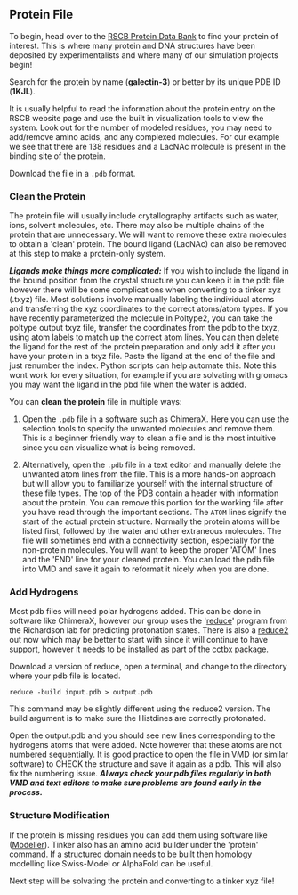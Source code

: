  ## Protein File
To begin, head over to the [RSCB Protein Data Bank](https://www.rcsb.org) to find your protein of interest. This is where many protein and DNA structures have been deposited by experimentalists and where many of our simulation projects begin! 

Search for the protein by name (**galectin-3**) or better by its unique PDB ID (**1KJL**). 

It is usually helpful to read the information about the protein entry on the RSCB website page and use the built in visualization tools to view the system. Look out for the number of modeled residues, you may need to add/remove amino acids, and any complexed molecules. For our example we see that there are 138 residues and a LacNAc molecule is present in the binding site of the protein. 

Download the file in a `.pdb` format. 

### Clean the Protein
The protein file will usually include crytallography artifacts such as water, ions, solvent molecules, etc. There may also be multiple chains of the protein that are unnecessary. We will want to remove these extra molecules to obtain a 'clean' protein. The bound ligand (LacNAc) can also be removed at this step to make a protein-only system. 

***Ligands make things more complicated:*** If you wish to include the ligand in the bound position from the crystal structure you can keep it in the pdb file however there will be some complications when converting to a tinker xyz (.txyz) file. Most solutions involve manually labeling the individual atoms and transferring the xyz coordinates to the correct atoms/atom types. If you have recently parameterized the molecule in Poltype2, you can take the poltype output txyz file, transfer the coordinates from the pdb to the txyz, using atom labels to match up the correct atom lines. You can then delete the ligand for the rest of the protein preparation and only add it after you have your protein in a txyz file. Paste the ligand at the end of the file and just renumber the index. Python scripts can help automate this. Note this wont work for every situation, for example if you are solvating with gromacs you may want the ligand in the pbd file when the water is added. 

You can **clean the protein** file in multiple ways:
1. Open the `.pdb` file in a software such as ChimeraX. Here you can use the selection tools to specify the unwanted molecules and remove them. This is a beginner friendly way to clean a file and is the most intuitive since you can visualize what is being removed.

2. Alternatively, open the `.pdb` file in a text editor and manually delete the unwanted atom lines from the file. This is a more hands-on approach but will allow you to familiarize yourself with the internal structure of these file types. The top of the PDB contain a header with information about the protein. You can remove this portion for the working file after you have read through the important sections. The `ATOM` lines signify the start of the actual protein structure. Normally the protein atoms will be listed first, followed by the water and other extraneous molecules. The file will sometimes end with a connectivity section, especially for the non-protein molecules. You will want to keep the proper 'ATOM' lines and the 'END' line for your cleaned protein. You can load the pdb file into VMD and save it again to reformat it nicely when you are done.



### Add Hydrogens

Most pdb files will need polar hydrogens added. This can be done in software like ChimeraX, however our group uses the '[reduce](https://github.com/rlabduke/reduce/blob/master/README.md)' program from the Richardson lab for predicting protonation states. There is also a [reduce2](https://github.com/cctbx/cctbx_project/tree/master/mmtbx/reduce) out now which may be better to start with since it will continue to have support, however it needs to be installed as part of the [cctbx](https://github.com/cctbx/cctbx_project/tree/master) package. 

Download a version of reduce, open a terminal, and change to the directory where your pdb file is located.

```
reduce -build input.pdb > output.pdb
```

This command may be slightly different using the reduce2 version. The build argument is to make sure the Histdines are correctly protonated.

Open the output.pdb and you should see new lines corresponding to the hydrogens atoms that were added. Note however that these atoms are not numbered sequentially. It is good practice to open the file in VMD (or similar software) to CHECK the structure and save it again as a pdb. This will also fix the numbering issue. ***Always check your pdb files regularly in both VMD and text editors to make sure problems are found early in the process.***

### Structure Modification
If the protein is missing residues you can add them using software like ([Modeller](AddMissingResidues.md)). Tinker also has an amino acid builder under the 'protein' command. If a structured domain needs to be built then homology modelling like Swiss-Model or AlphaFold can be useful.


Next step will be solvating the protein and converting to a tinker xyz file!


